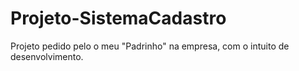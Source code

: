 # Projeto-SistemaCadastro
Projeto pedido pelo o meu "Padrinho" na empresa, com o intuito de desenvolvimento.
